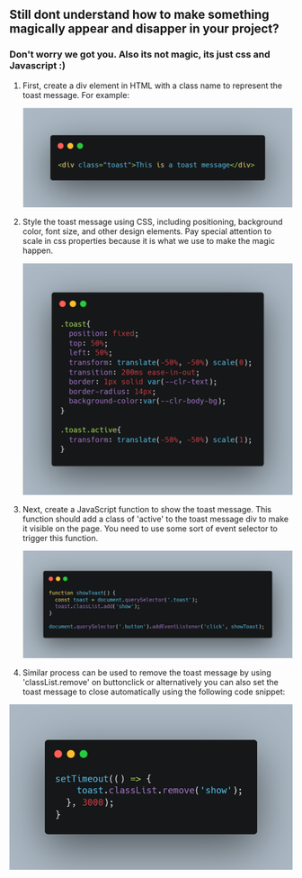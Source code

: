 ## Still dont understand how to make something magically appear and disapper in your project?

### Don't worry we got you. Also its not magic, its just css and Javascript :)

1. First, create a div element in HTML with a class name to represent the toast message. For example:

   ![Day5-Step1-cheatcode](/Day%2005/Day%205%20-%20Step%201%20-%20cheatcode.png)
   
2. Style the toast message using CSS, including positioning, background color, font size, and other design elements. Pay special attention to scale in css properties because it is what we use to make the magic happen. 

   ![Day5-Step2-cheatcode](/Day%2005/Day%205%20-%20Step%202%20-%20cheatcode.png)

3. Next, create a JavaScript function to show the toast message. This function should add a class of 'active' to the toast message div to make it visible on the page. You need to use some sort of event selector to trigger this function.  

   ![Day5-Step3-cheatcode](/Day%2005/Day%205%20-%20Step%203%20-%20cheatcode.png)

4. Similar process can be used to remove the toast message by using 'classList.remove' on buttonclick or alternatively you can also set the toast message to close automatically using the following code snippet:

  ![Day5-Step4-cheatcode](/Day%2005/Day%205%20-%20Step%204%20-%20cheatcode.png)
